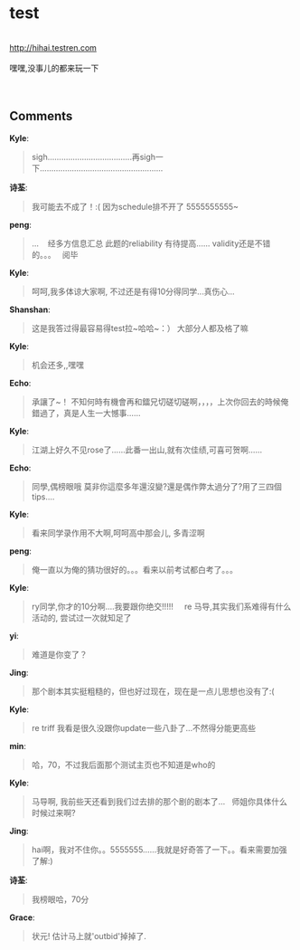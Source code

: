# test

<div id="msgcns!9884D0A402622CB2!2787" class="bvMsg"><div> </div>
<div><a href="http://hihai.testren.com">http://hihai.testren.com</a></div>
<div> </div>
<div>嘿嘿,没事儿的都来玩一下</div>
<div> </div>
<div> </div></div>

## Comments

**Kyle**:
> sigh.....................................再sigh一下......................................................

**诗荃**:
> 我可能去不成了！:(
因为schedule排不开了
5555555555~
 

**peng**:
> ...  
 
经多方信息汇总 此题的reliability 有待提高...... validity还是不错的。。。 
 
阅毕

**Kyle**:
> 呵呵,我多体谅大家啊, 不过还是有得10分得同学...真伤心...

**Shanshan**:
> 这是我答过得最容易得test拉~哈哈~：） 大部分人都及格了嘛

**Kyle**:
> 机会还多,,嘿嘿

**Echo**:
> 承讓了~！
不知何時有機會再和鐳兄切磋切磋啊，，，，上次你回去的時候俺錯過了，真是人生一大憾事……

**Kyle**:
> 江湖上好久不见rose了......此番一出山,就有次佳绩,可喜可贺啊......

**Echo**:
> 同學,偶榜眼哦
莫非你這麼多年還沒變?還是偶作弊太過分了?用了三四個tips....

**Kyle**:
> 看来同学录作用不大啊,呵呵高中那会儿, 多青涩啊

**peng**:
> 俺一直以为俺的猜功很好的。。。看来以前考试都白考了。。。

**Kyle**:
> ry同学,你才的10分啊....我要跟你绝交!!!!!
 
 
re 马导,其实我们系难得有什么活动的, 尝试过一次就知足了

**yi**:
> 难道是你变了？

**Jing**:
> 那个剧本其实挺粗糙的，但也好过现在，现在是一点儿思想也没有了:(

**Kyle**:
> re triff 
我看是很久没跟你update一些八卦了...不然得分能更高些

**min**:
> 哈，70，不过我后面那个测试主页也不知道是who的

**Kyle**:
> 马导啊, 我前些天还看到我们过去排的那个剧的剧本了... 
 
师姐你具体什么时候过来啊?
 
 

**Jing**:
> hai啊，我对不住你。。5555555……我就是好奇答了一下。。看来需要加强了解:)

**诗荃**:
> 我榜眼哈，70分

**Grace**:
> 状元!
估计马上就\'outbid\'掉掉了.
 

